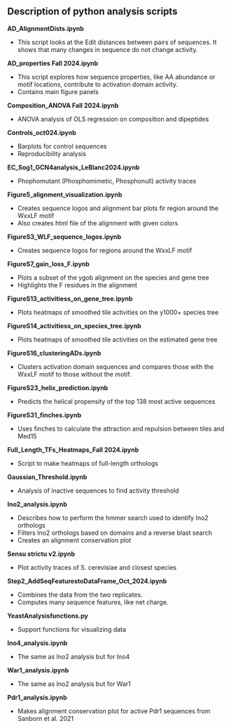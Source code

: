 ## Description of python analysis scripts

**AD_AlignmentDists.ipynb**
- This script looks at the Edit distances between pairs of sequences. It shows that many changes in sequence do not change activity.

**AD_properties Fall 2024.ipynb**
- This script explores how sequence properties, like AA abundance or motif locations, contribute to activation domain activity.
- Contains main figure panels

**Composition_ANOVA Fall 2024.ipynb**
- ANOVA analysis of OLS regression on composition and dipeptides

**Controls_oct024.ipynb**
- Barplots for control sequences
- Reproducibility analysis

**EC_Sog1_GCN4analysis_LeBlanc2024.ipynb**
- Phophomutant (Phosphomimetic, Phosphonull) activity traces

**Figure5_alignment_visualization.ipynb**
- Creates sequence logos and alignment bar plots fir region around the WxxLF motif
- Also creates html file of the alignment with given colors

**FigureS3_WLF_sequence_logos.ipynb**
- Creates sequence logos for regions around the WxxLF motif

**FigureS7_gain_loss_F.ipynb**
- Plots a subset of the ygob alignment on the species and gene tree
- Highlights the F residues in the alignment

**FigureS13_activitiess_on_gene_tree.ipynb**
- Plots heatmaps of smoothed tile activities on the y1000+ species tree

**FigureS14_activitiess_on_species_tree.ipynb**
- Plots heatmaps of smoothed tile activities on the estimated gene tree

**FigureS16_clusteringADs.ipynb**
- Clusters activation domain sequences and compares those with the WxxLF motif to those without the motif.

**FigureS23_helix_prediction.ipynb**
- Predicts the helical propensity of the top 138 most active sequences

**FigureS31_finches.ipynb**
- Uses finches to calculate the attraction and repulsion between tiles and Med15

**Full_Length_TFs_Heatmaps_Fall 2024.ipynb**
- Script to make heatmaps of full-length orthologs

**Gaussian_Threshold.ipynb**
- Analysis of inactive sequences to find activity threshold

**Ino2_analysis.ipynb**
- Describes how to perform the hmmer search used to identify Ino2 orthologs
- Filters Ino2 orthologs based on domains and a reverse blast search
- Creates an alignment conservation plot
  
**Sensu strictu v2.ipynb**
- Plot activity traces of S. cerevisiae and closest species

**Step2_AddSeqFeaturestoDataFrame_Oct_2024.ipynb**
- Combines the data from the two replicates.
- Computes many sequence features, like net charge.

**YeastAnalysisfunctions.py**
- Support functions for visualizing data

**Ino4_analysis.ipynb**
- The same as Ino2 analysis but for Ino4

**War1_analysis.ipynb**
- The same as Ino2 analysis but for War1

**Pdr1_analysis.ipynb**
- Makes alignment conservation plot for active Pdr1 sequences from Sanborn et al. 2021
